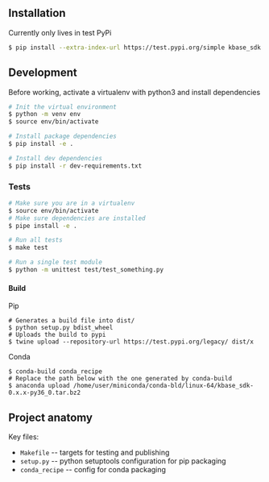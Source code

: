 
## Installation

Currently only lives in test PyPi

```sh
$ pip install --extra-index-url https://test.pypi.org/simple kbase_sdk
```

## Development

Before working, activate a virtualenv with python3 and install dependencies

```sh
# Init the virtual environment
$ python -m venv env
$ source env/bin/activate

# Install package dependencies
$ pip install -e .

# Install dev dependencies
$ pip install -r dev-requirements.txt
```

### Tests

```sh
# Make sure you are in a virtualenv
$ source env/bin/activate
# Make sure dependencies are installed
$ pipe install -e .

# Run all tests
$ make test

# Run a single test module
$ python -m unittest test/test_something.py
```

#### Build

Pip

```
# Generates a build file into dist/
$ python setup.py bdist_wheel 
# Uploads the build to pypi
$ twine upload --repository-url https://test.pypi.org/legacy/ dist/x
```

Conda

```
$ conda-build conda_recipe
# Replace the path below with the one generated by conda-build
$ anaconda upload /home/user/miniconda/conda-bld/linux-64/kbase_sdk-0.x.x-py36_0.tar.bz2
```

## Project anatomy

Key files:

* `Makefile` -- targets for testing and publishing
* `setup.py` -- python setuptools configuration for pip packaging
* `conda_recipe` -- config for conda packaging
